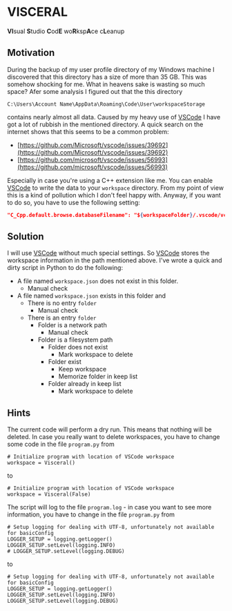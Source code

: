 # VISCERAL
**VI**sual **S**tudio **C**od**E** wo**R**ksp**A**ce c**L**eanup

## Motivation
During the backup of my user profile directory of my Windows machine
I discovered that this directory has a size of more than 35 GB. This
was somehow shocking for me. What in heavens sake is wasting so much
space? Afer some analysis I figured out that the this directory

```
C:\Users\Account Name\AppData\Roaming\Code\User\workspaceStorage
```

contains nearly almost all data. Caused by my heavy use of [VSCode]
I have got a lot of rubbish in the mentioned directory. A quick search
on the internet shows that this seems to be a common problem:

- [https://github.com/Microsoft/vscode/issues/39692](https://github.com/Microsoft/vscode/issues/39692)
- [https://github.com/microsoft/vscode/issues/56993](https://github.com/microsoft/vscode/issues/56993)

Especially in case you're using a C++ extension like me. You can enable
[VSCode] to write the data to your ```workspace``` directory. From my point
of view this is a kind of pollution which I don't feel happy with. Anyway,
if you want to do so, you have to use the following setting:

```json
"C_Cpp.default.browse.databaseFilename": "${workspaceFolder}/.vscode/vc.db"
```

## Solution
I will use [VSCode] without much special settings. So [VSCode] stores the
workspace information in the path mentioned above. I've wrote a quick and
dirty script in Python to do the following:

- A file named ```workspace.json``` does not exist in this folder.
  - Manual check
- A file named ```workspace.json``` exists in this folder and
  - There is no entry ```folder```
    - Manual check
  - There is an entry ```folder```
    - Folder is a network path
      - Manual check
    - Folder is a filesystem path
      - Folder does not exist
        - Mark workspace to delete
      - Folder exist
        - Keep workspace
        - Memorize folder in keep list
      - Folder already in keep list
        - Mark workspace to delete

## Hints
The current code will perform a dry run. This means that nothing will be deleted.
In case you really want to delete workspaces, you have to change some code in
the file ```program.py``` from

```pyton
# Initialize program with location of VSCode workspace
workspace = Visceral()
```

to

```pyton
# Initialize program with location of VSCode workspace
workspace = Visceral(False)
```

The script will log to the file ```program.log``` - in case you want to see
more information, you have to change in the file ```program.py``` from

```pyton
# Setup logging for dealing with UTF-8, unfortunately not available for basicConfig
LOGGER_SETUP = logging.getLogger()
LOGGER_SETUP.setLevel(logging.INFO)
# LOGGER_SETUP.setLevel(logging.DEBUG)
```

to

```pyton
# Setup logging for dealing with UTF-8, unfortunately not available for basicConfig
LOGGER_SETUP = logging.getLogger()
LOGGER_SETUP.setLevel(logging.INFO)
LOGGER_SETUP.setLevel(logging.DEBUG)
```

[VSCode]: https://code.visualstudio.com/
